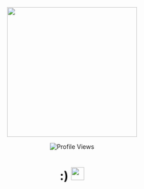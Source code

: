 <div id="header" align="center">
  <img src="https://i.pinimg.com/originals/88/f6/bb/88f6bb265a93b104a2361c16b01b845a.gif" width="300"/>
</div>
<p align="center">
    <img src="https://komarev.com/ghpvc/?username=avlyiss&color=ff69b4&style=for-the-badge&base=86" alt="Profile Views" />
</p>
<h1 align="center">
  :)
  <img src="https://i.pinimg.com/originals/18/ba/5d/18ba5d426eae90d75234a5df205081a8.gif" width="30px"/>
</h1>


